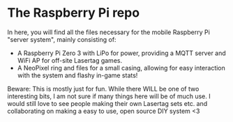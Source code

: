 # The Raspberry Pi repo

In here, you will find all the files necessary for the mobile Raspberry Pi "server system",
mainly consisting of:

- A Raspberry Pi Zero 3 with LiPo for power, providing a MQTT server and WiFi AP for off-site Lasertag games.
- A NeoPixel ring and files for a small casing, allowing for easy interaction with the system and flashy in-game stats!

Beware: This is mostly just for fun. While there WILL be one of two interesting bits, I am not sure if many things here will be of much use.
I would still love to see people making their own Lasertag sets etc. and collaborating on making a easy to use, open source DIY system <3
